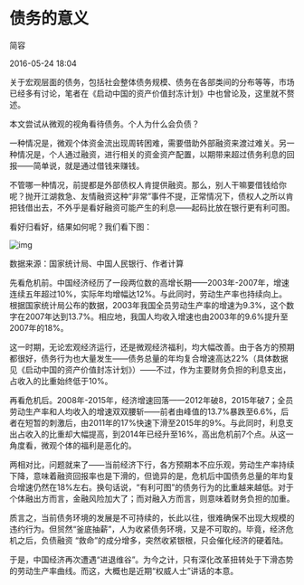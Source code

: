 # 债务的意义

简容

2016-05-24 18:04 

关于宏观层面的债务，包括社会整体债务规模、债务在各部类间的分布等等，市场已经多有讨论，笔者在《启动中国的资产价值封冻计划》中也曾论及，这里就不赘述。



本文尝试从微观的视角看待债务。个人为什么会负债？



一种情况是，微观个体资金流出现周转困难，需要借助外部融资来渡过难关。另一种情况是，个人通过融资，进行相关的资金资产配置，以期带来超过债务利息的回报——简单说，就是通过借钱来赚钱。



不管哪一种情况，前提都是外部债权人肯提供融资。那么，别人干嘛要借钱给你呢？抛开江湖救急、友情融资这种“非常”事件不提，正常情况下，债权人之所以肯把钱借出去，不外乎是看好融资可能产生的利息——起码比放在银行更有利可图。



看好归看好，结果如何呢？我们看下图：



![img](http://image.thepaper.cn/www/image/4/939/248.jpg)

数据来源：国家统计局、中国人民银行、作者计算



先看危机前。中国经济经历了一段两位数的高增长期——2003年-2007年，增速连续五年超过10%，实际年均增幅达12%。与此同时，劳动生产率也持续向上。根据国家统计局公布的数据，2003年我国全员劳动生产率的增速为9.3%，这个数字在2007年达到13.7%。相应地，我国人均收入增速也由2003年的9.6%提升至2007年的18%。



这一时期，无论宏观经济运行，还是微观经济福利，均大幅改善。由于各方的预期都很好，债务行为也大量发生——债务总量的年均复合增速高达22%（具体数据见《启动中国的资产价值封冻计划》）——不过，作为主要财务负担的利息支出，占收入的比重始终低于10%。



再看危机后。2008年-2015年，经济增速回落——2012年破8，2015年破7；全员劳动生产率和人均收入的增速双双腰斩——前者由峰值的13.7%暴跌至6.6%，后者在短暂的刺激后，由2011年的17%快速下滑至2015年的9%。与此同时，利息支出占收入的比重却大幅提高，到2014年已经升至16%，高出危机前7个点。从这一角度看，微观个体的福利是恶化的。



两相对比，问题就来了——当前经济下行，各方预期本不应乐观，劳动生产率持续下降，意味着融资回报率也是下滑的，但诡异的是，危机后中国债务总量的年均复合增速仍然在18%左右。换句话说，“有利可图”的债务行为的比重越来越低。对于个体融出方而言，金融风险加大了；而对融入方而言，则意味着财务负担的加重。



质言之，当前债务环境的发展是不可持续的，长此以往，很难确保不出现大规模的违约行为。但贸然“釜底抽薪”，人为收紧债务环境，又是不可取的。毕竟，经济危机之后，负债融资 “救命”的成分增多，突然收紧银根，只会催化经济的硬着陆。



于是，中国经济再次遭遇“进退维谷”。为今之计，只有深化改革扭转处于下滑态势的劳动生产率曲线。而这，大概也是近期“权威人士”讲话的本意。